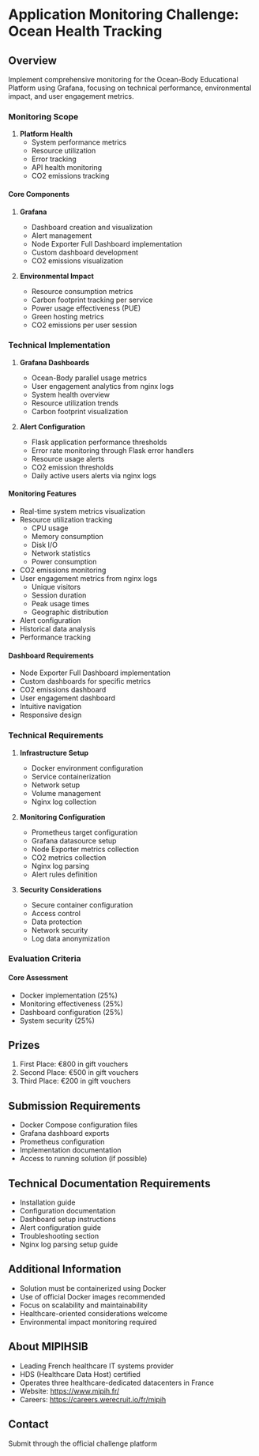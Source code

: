 # Application Monitoring Challenge: Ocean Health Tracking

## Overview
Implement comprehensive monitoring for the Ocean-Body Educational Platform using Grafana, focusing on technical performance, environmental impact, and user engagement metrics.

### Monitoring Scope

1. **Platform Health**
   - System performance metrics
   - Resource utilization 
   - Error tracking
   - API health monitoring
   - CO2 emissions tracking

#### Core Components
1. **Grafana**
   - Dashboard creation and visualization
   - Alert management
   - Node Exporter Full Dashboard implementation
   - Custom dashboard development
   - CO2 emissions visualization

3. **Environmental Impact**
   - Resource consumption metrics
   - Carbon footprint tracking per service
   - Power usage effectiveness (PUE)
   - Green hosting metrics
   - CO2 emissions per user session

### Technical Implementation

1. **Grafana Dashboards**
   - Ocean-Body parallel usage metrics
   - User engagement analytics from nginx logs
   - System health overview
   - Resource utilization trends
   - Carbon footprint visualization

2. **Alert Configuration**
   - Flask application performance thresholds
   - Error rate monitoring through Flask error handlers
   - Resource usage alerts
   - CO2 emission thresholds
   - Daily active users alerts via nginx logs

#### Monitoring Features
- Real-time system metrics visualization
- Resource utilization tracking
  - CPU usage
  - Memory consumption
  - Disk I/O
  - Network statistics
  - Power consumption
- CO2 emissions monitoring
- User engagement metrics from nginx logs
  - Unique visitors
  - Session duration
  - Peak usage times
  - Geographic distribution
- Alert configuration
- Historical data analysis
- Performance tracking

#### Dashboard Requirements
- Node Exporter Full Dashboard implementation
- Custom dashboards for specific metrics
- CO2 emissions dashboard
- User engagement dashboard
- Intuitive navigation
- Responsive design

### Technical Requirements
1. **Infrastructure Setup**
   - Docker environment configuration
   - Service containerization
   - Network setup
   - Volume management
   - Nginx log collection

2. **Monitoring Configuration**
   - Prometheus target configuration
   - Grafana datasource setup
   - Node Exporter metrics collection
   - CO2 metrics collection
   - Nginx log parsing
   - Alert rules definition

3. **Security Considerations**
   - Secure container configuration
   - Access control
   - Data protection
   - Network security
   - Log data anonymization

### Evaluation Criteria

#### Core Assessment
- Docker implementation (25%)
- Monitoring effectiveness (25%)
- Dashboard configuration (25%)
- System security (25%)

## Prizes
1. First Place: €800 in gift vouchers
2. Second Place: €500 in gift vouchers
3. Third Place: €200 in gift vouchers

## Submission Requirements
- Docker Compose configuration files
- Grafana dashboard exports
- Prometheus configuration
- Implementation documentation
- Access to running solution (if possible)

## Technical Documentation Requirements
- Installation guide
- Configuration documentation
- Dashboard setup instructions
- Alert configuration guide
- Troubleshooting section
- Nginx log parsing setup guide

## Additional Information
- Solution must be containerized using Docker
- Use of official Docker images recommended
- Focus on scalability and maintainability
- Healthcare-oriented considerations welcome
- Environmental impact monitoring required

## About MIPIHSIB
- Leading French healthcare IT systems provider
- HDS (Healthcare Data Host) certified
- Operates three healthcare-dedicated datacenters in France
- Website: https://www.mipih.fr/
- Careers: https://careers.werecruit.io/fr/mipih

## Contact
Submit through the official challenge platform
